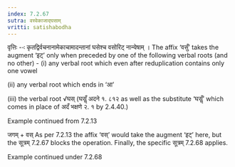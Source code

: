 ```yaml
---
index: 7.2.67
sutra: वस्वेकाजाद्घसाम्
vritti: satishabodha
---
```






वृत्तिः --ः कृतद्विर्वचनानामेकाचामादन्तानां घसेश्च वसोरिट् नान्येषाम् । The affix ‘वसुँ’ takes the augment ‘इट्’ only when preceded by one of the following verbal roots (and no other) -
(i) any verbal root which even after reduplication contains only one vowel

(ii) any verbal root which ends in ‘आ’

(iii) the verbal root √घस् (घसॢँ अदने १. ८१२ as well as the substitute ‘घसॢँ’ which comes in place of अदँ भक्षणे २. १ by 2.4.40.)


Example continued from 7.2.13


जगम् + वस् As per 7.2.13 the affix ‘वस्’ would take the augment ‘इट्’ here, but the सूत्रम् 7.2.67 blocks the operation. Finally, the specific सूत्रम् 7.2.68 applies.


Example continued under 7.2.68


